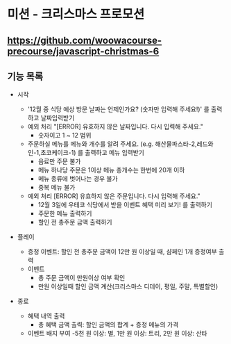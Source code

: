 # 미션 - 크리스마스 프로모션

## https://github.com/woowacourse-precourse/javascript-christmas-6

## 기능 목록

- 시작

  - '12월 중 식당 예상 방문 날짜는 언제인가요? (숫자만 입력해 주세요!)' 를 출력하고 날짜입력받기
  - 예외 처리 "[ERROR] 유효하지 않은 날짜입니다. 다시 입력해 주세요."
    - 숫자이고 1 ~ 12 범위
  - 주문하실 메뉴를 메뉴와 개수를 알려 주세요. (e.g. 해산물파스타-2,레드와인-1,초코케이크-1) 를 출력하고 메뉴 입력받기
    - 음료만 주문 불가
    - 메뉴 하나당 주문은 1이상 메뉴 총개수는 한번에 20개 이하
    - 메뉴 종류에 벗어나는 경우 불가
    - 중복 메뉴 불가
  - 예외 처리 [ERROR] 유효하지 않은 주문입니다. 다시 입력해 주세요."
    - 12월 3일에 우테코 식당에서 받을 이벤트 혜택 미리 보기! 를 출력하기
    - 주문한 메뉴 출력하기
    - 할인 전 총주문 금액 출력하기

- 플레이

  - 증정 이벤트: 할인 전 총주문 금액이 12만 원 이상일 때, 샴페인 1개 증정여부 출력
  - 이벤트
    - 총 주문 금액이 만원이상 여부 확인
    - 만원 이상일때 할인 금액 계산(크리스마스 디데이, 평일, 주말, 특별할인)

- 종료
  - 혜택 내역 출력
    - 총 혜택 금액 출력: 할인 금액의 합계 + 증정 메뉴의 가격
  - 이벤트 배지 부여
    -5천 원 이상: 별, 1만 원 이상: 트리, 2만 원 이상: 산타
